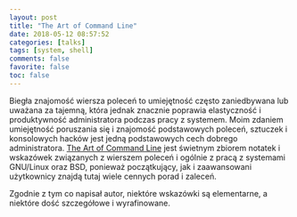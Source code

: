 ```yaml
---
layout: post
title: "The Art of Command Line"
date: 2018-05-12 08:57:52
categories: [talks]
tags: [system, shell]
comments: false
favorite: false
toc: false
---
```


Biegła znajomość wiersza poleceń to umiejętność często zaniedbywana lub uważana za tajemną, która jednak znacznie poprawia elastyczność i produktywność administratora podczas pracy z systemem. Moim zdaniem umiejętność poruszania się i znajomość podstawowych poleceń, sztuczek i konsolowych hacków jest jedną podstawowych cech dobrego administratora. [The Art of Command Line](https://github.com/jlevy/the-art-of-command-line) jest świetnym zbiorem notatek i wskazówek związanych z wierszem poleceń i ogólnie z pracą z systemami GNU/Linux oraz BSD, ponieważ początkujący, jak i zaawansowani użytkownicy znajdą tutaj wiele cennych porad i zaleceń.

Zgodnie z tym co napisał autor, niektóre wskazówki są elementarne, a niektóre dość szczegółowe i wyrafinowane.
